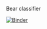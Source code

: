 Bear classifier

[![Binder](https://mybinder.org/badge_logo.svg)](https://mybinder.org/v2/gh/anshul-raman/bear/HEAD)
